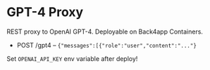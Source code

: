 # GPT-4 Proxy

REST proxy to OpenAI GPT-4. Deployable on Back4app Containers.

- POST /gpt4 – `{"messages":[{"role":"user","content":"..."}`

Set `OPENAI_API_KEY` env variable after deploy!
